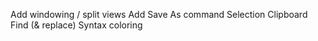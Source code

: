 Add windowing / split views
Add Save As command
Selection
Clipboard
Find (& replace)
Syntax coloring